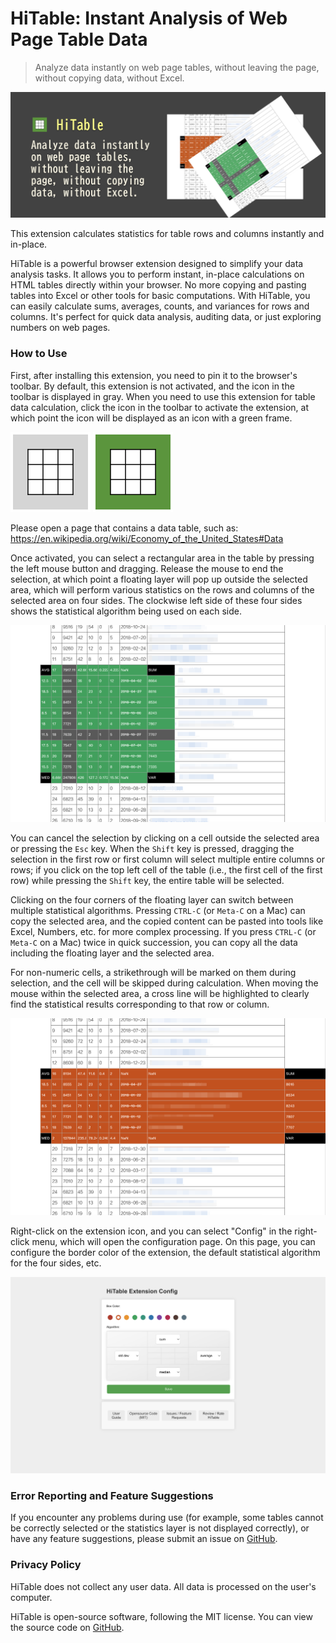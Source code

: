 HiTable: Instant Analysis of Web Page Table Data
===

> Analyze data instantly on web page tables, without leaving the page, without copying data, without Excel.

![](docs/assets/tile-1.png)

This extension calculates statistics for table rows and columns instantly and in-place.

HiTable is a powerful browser extension designed to simplify your data analysis tasks. It allows you to perform instant, in-place calculations on HTML tables directly within your browser. No more copying and pasting tables into Excel or other tools for basic computations. With HiTable, you can easily calculate sums, averages, counts, and variances for rows and columns. It's perfect for quick data analysis, auditing data, or just exploring numbers on web pages. 

### How to Use

First, after installing this extension, you need to pin it to the browser's toolbar. By default, this extension is not activated, and the icon in the toolbar is displayed in gray. When you need to use this extension for table data calculation, click the icon in the toolbar to activate the extension, at which point the icon will be displayed as an icon with a green frame.

![](src/assets/inactive.png)
![](src/assets/active.png)

Please open a page that contains a data table, such as: 
https://en.wikipedia.org/wiki/Economy_of_the_United_States#Data

Once activated, you can select a rectangular area in the table by pressing the left mouse button and dragging. Release the mouse to end the selection, at which point a floating layer will pop up outside the selected area, which will perform various statistics on the rows and columns of the selected area on four sides. The clockwise left side of these four sides shows the statistical algorithm being used on each side.

![](docs/assets/screenshot-1.png)

You can cancel the selection by clicking on a cell outside the selected area or pressing the `Esc` key. When the `Shift` key is pressed, dragging the selection in the first row or first column will select multiple entire columns or rows; if you click on the top left cell of the table (i.e., the first cell of the first row) while pressing the `Shift` key, the entire table will be selected.

Clicking on the four corners of the floating layer can switch between multiple statistical algorithms. Pressing `CTRL-C` (or `Meta-C` on a Mac) can copy the selected area, and the copied content can be pasted into tools like Excel, Numbers, etc. for more complex processing. If you press `CTRL-C` (or `Meta-C` on a Mac) twice in quick succession, you can copy all the data including the floating layer and the selected area.

For non-numeric cells, a strikethrough will be marked on them during selection, and the cell will be skipped during calculation. When moving the mouse within the selected area, a cross line will be highlighted to clearly find the statistical results corresponding to that row or column.

![](docs/assets/screenshot-2.png)

Right-click on the extension icon, and you can select "Config" in the right-click menu, which will open the configuration page. On this page, you can configure the border color of the extension, the default statistical algorithm for the four sides, etc.

![](docs/assets/config-en.png)

### Error Reporting and Feature Suggestions

If you encounter any problems during use (for example, some tables cannot be correctly selected or the statistics layer is not displayed correctly), or have any feature suggestions, please submit an issue on [GitHub](https://github.com/wxy/HiTable/issues).

### Privacy Policy

HiTable does not collect any user data. All data is processed on the user's computer.

HiTable is open-source software, following the MIT license. You can view the source code on [GitHub](https://github.com/wxy/HiTable).
